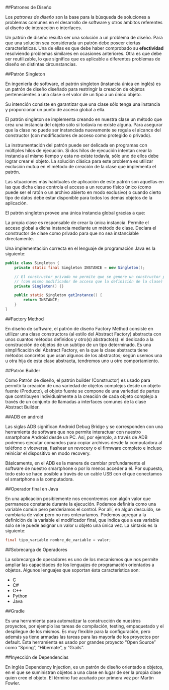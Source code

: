 ##Patrones de Diseño

Los *patrones de diseño* son la base para la búsqueda de soluciones a problemas comunes en el desarrollo de software y otros ámbitos referentes al diseño de interacción o interfaces.

Un patrón de diseño resulta ser una solución a un problema de diseño. Para que una solución sea considerada un patrón debe poseer ciertas características. Una de ellas es que debe haber comprobado su **efectividad** resolviendo problemas similares en ocasiones anteriores. Otra es que debe ser reutilizable, lo que significa que es aplicable a diferentes problemas de diseño en distintas circunstancias.

##Patrón Singleton

En ingeniería de software, el patrón singleton (instancia única en inglés) es un patrón de diseño diseñado para restringir la creación de objetos pertenecientes a una clase o el valor de un tipo a un único objeto.

Su intención consiste en garantizar que una clase sólo tenga una instancia y proporcionar un punto de acceso global a ella.

El patrón singleton se implementa creando en nuestra clase un método que crea una instancia del objeto sólo si todavía no existe alguna. Para asegurar que la clase no puede ser instanciada nuevamente se regula el alcance del constructor (con modificadores de acceso como protegido o privado).

La instrumentación del patrón puede ser delicada en programas con múltiples hilos de ejecución. Si dos hilos de ejecución intentan crear la instancia al mismo tiempo y esta no existe todavía, sólo uno de ellos debe lograr crear el objeto. La solución clásica para este problema es utilizar exclusión mutua en el método de creación de la clase que implementa el patrón.

Las situaciones más habituales de aplicación de este patrón son aquellas en las que dicha clase controla el acceso a un recurso físico único (como puede ser el ratón o un archivo abierto en modo exclusivo) o cuando cierto tipo de datos debe estar disponible para todos los demás objetos de la aplicación.

El patrón singleton provee una única instancia global gracias a que:

La propia clase es responsable de crear la única instancia.
Permite el acceso global a dicha instancia mediante un método de clase.
Declara el constructor de clase como privado para que no sea instanciable directamente.

Una implementación correcta en el lenguaje de programación Java es la siguiente:

```java
public class Singleton {
    private static final Singleton INSTANCE = new Singleton();

    // El constructor privado no permite que se genere un constructor por defecto.
    // (con mismo modificador de acceso que la definición de la clase) 
    private Singleton() {}

    public static Singleton getInstance() {
        return INSTANCE;
    }
}
```

##Factory Method

En diseño de software, el patrón de diseño Factory Method consiste en utilizar una clase constructora (al estilo del Abstract Factory) abstracta con unos cuantos métodos definidos y otro(s) abstracto(s): el dedicado a la construcción de objetos de un subtipo de un tipo determinado. Es una simplificación del Abstract Factory, en la que la clase abstracta tiene métodos concretos que usan algunos de los abstractos; según usemos una u otra hija de esta clase abstracta, tendremos uno u otro comportamiento.

##Patrón Builder

Como Patrón de diseño, el patrón builder (Constructor) es usado para permitir la creación de una variedad de objetos complejos desde un objeto fuente (Producto), el objeto fuente se compone de una variedad de partes que contribuyen individualmente a la creación de cada objeto complejo a través de un conjunto de llamadas a interfaces comunes de la clase Abstract Builder.

##ADB en android

Las siglas ADB significan Android Debug Bridge y se corresponden con una herramienta de software que nos permite interactuar con nuestro smartphone Android desde un PC. Así, por ejemplo, a través de ADB podemos ejecutar comandos para copiar archivos desde la computadora al teléfono o viceversa, flashear un revocery o el firmware completo e incluso reiniciar el dispositivo en modo recovery. 

Básicamente, en el ADB es la manera de cambiar profundamente el software de nuestro smartphone o por lo menos acceder a él. Por supuesto, todo esto se hace posible a través de un cable USB con el que conectamos el smartphone a la computadora. 

##Operador final en Java

En una aplicación posiblemente nos encontremos con algún valor que permanece constante durante la ejecución. Podemos definirla como una variable común pero perderíamos el control. Por allí, en algún descuido, se cambiaría de valor pero no nos enteraríamos. Podemos agregar a la definición de la variable el modificador final, que indica que a esa variable solo se le puede asignar un valor u objeto una única vez. La sintaxis es la siguiente:

```java
final tipo_variable nombre_de_variable = valor;
```

##Sobrecarga de Operadores

La sobrecarga de operadores es uno de los mecanismos que nos permite ampliar las capacidades de los lenguajes de programación orientados a objetos. Algunos lenguajes que soportan ésta característica son:

* C
* C#
* C++
* Python
* Java

##Gradle

Es una herramienta para automatizar la construcción de nuestros proyectos, por ejemplo las tareas de compilación, testing, empaquetado y el despliegue de los mismos. Es muy flexible para la configuración, pero además ya tiene armadas las tareas para las mayoría de los proyectos por default. Esta herramienta es usado por grandes proyecto “Open Source” como “Spring”, “Hibernate”, y “Grails”.

##Inyección de Dependencias

En inglés Dependency Injection, es un patrón de diseño orientado a objetos, en el que se suministran objetos a una clase en lugar de ser la propia clase quien cree el objeto. El término fue acuñado por primera vez por Martin Fowler.














